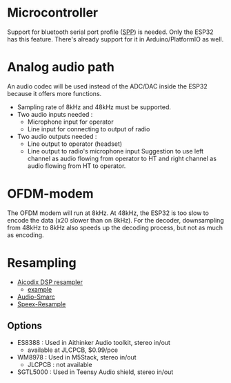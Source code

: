 # Microcontroller
Support for bluetooth serial port profile ([SPP](https://www.bluetooth.com/specifications/specs/serial-port-profile-1-1/)) is needed.  Only the ESP32 has this feature.  There's already support for it in Arduino/PlatformIO as well.

# Analog audio path
An audio codec will be used instead of the ADC/DAC inside the ESP32 because it offers more functions.
* Sampling rate of 8kHz and 48kHz must be supported.
* Two audio inputs needed : 
    * Microphone input for operator
    * Line input for connecting to output of radio
* Two audio outputs needed : 
    * Line output to operator (headset)
    * Line output to radio's microphone input
Suggestion to use left channel as audio flowing from operator to HT and right channel as audio flowing from HT to operator.

# OFDM-modem
The OFDM modem will run at 8kHz.  At 48kHz, the ESP32 is too slow to encode the data (x20 slower than on 8kHz).  For the decoder, downsampling from 48kHz to 8kHz also speeds up the decoding process, but not as much as encoding.

# Resampling
* [Aicodix DSP resampler](https://github.com/aicodix/dsp/blob/master/resampler.hh)
  * [example](https://github.com/aicodix/disorders/blob/dd82ccef185ed7746f732bbf85a10187095f3599/sfo.cc#L10)
* [Audio-Smarc](https://audio-smarc.sourceforge.net/)
* [Speex-Resample](https://android.googlesource.com/platform/external/speex/+/donut-release/libspeex/resample.c)


## Options
* ES8388 : Used in Aithinker Audio toolkit, stereo in/out
    * available at JLCPCB, $0.99/pce
* WM8978 : Used in M5Stack, stereo in/out
    * JLCPCB : not available
* SGTL5000 : Used in Teensy Audio shield, stereo in/out